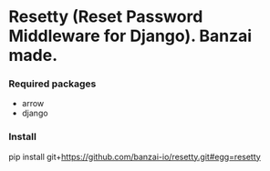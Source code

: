 # Resetty (Reset Password Middleware for Django). Banzai made.

### Required packages
* arrow
* django

### Install
pip install git+https://github.com/banzai-io/resetty.git#egg=resetty
